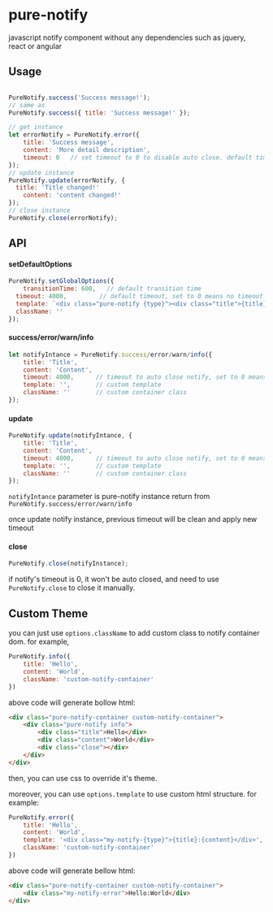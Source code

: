 # pure-notify

javascript notify component without any dependencies such as jquery, react or angular

## Usage

````js

PureNotify.success('Success message!'); 
// same as 
PureNotify.success({ title: 'Success message!' });

// get instance
let errorNotify = PureNotify.error({
	title: 'Success message',
	content: 'More detail description',
	timeout: 0   // set timeout to 0 to disable auto close. default timeout is 4000
});
// update instance
PureNotify.update(errorNotify, {
  title: 'Title changed!'
	content: 'content changed!'
});
// close instance
PureNotify.close(errorNotify);

````

## API

#### setDefaultOptions

````js
PureNotify.setGlobalOptions({
	transitionTime: 600,   // default transition time
  timeout: 4000,         // default timeout, set to 0 means no timeout
  template: `<div class="pure-notify {type}"><div class="title">{title}</div><div class="content">{content}</div><div class="close"></div></div>`,
  className: ''
});
````

#### success/error/warn/info

````js
let notifyIntance = PureNotify.success/error/warn/info({
	title: 'Title',
	content: 'Content',
	timeout: 4000,      // timeout to auto close notify, set to 0 means no timeout
	template: '',       // custom template
	className: ''       // custom container class
});
````

#### update

````js
PureNotify.update(notifyIntance, {
	title: 'Title',
	content: 'Content',
	timeout: 4000,      // timeout to auto close notify, set to 0 means no timeout
	template: '',       // custom template
	className: ''       // custom container class
});
````

`notifyIntance` parameter is pure-notify instance return from `PureNotify.success/error/warn/info`

once update notify instance, previous timeout will be clean and apply new timeout

#### close

````js
PureNotify.close(notifyInstance);
````

if notify's timeout is 0, it won't be auto closed, and need to use `PureNotify.close` to close it manually.


## Custom Theme

you can just use `options.className` to add custom class to notify container dom. for example,

````js
PureNotify.info({
	title: 'Hello',
	content: 'World',
	className: 'custom-notify-container'
})
````

above code will generate bollow html:

````html
<div class="pure-notify-container custom-notify-container">
	<div class="pure-notify info">
		<div class="title">Hello</div>
		<div class="content">World</div>
		<div class="close"></div>
	</div>
</div>
````

then, you can use css to override it's theme.

moreover, you can use `options.template` to use custom html structure. for example:

````js
PureNotify.error({
	title: 'Hello',
	content: 'World',
	template: '<div class="my-notify-{type}">{title}:{content}</div>',
	className: 'custom-notify-container'
})
````

above code will generate bellow html:

````html
<div class="pure-notify-container custom-notify-container">
	<div class="my-notify-error">Hello:World</div>
</div>
````





